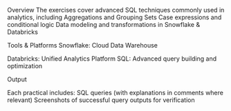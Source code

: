Overview
The exercises cover advanced SQL techniques commonly used in analytics, including
Aggregations and Grouping Sets
Case expressions and conditional logic
Data modeling and transformations in Snowflake & Databricks

Tools & Platforms
Snowflake: Cloud Data Warehouse

Databricks: Unified Analytics Platform 
SQL: Advanced query building and optimization

Output

Each practical includes:
SQL queries (with explanations in comments where relevant)
Screenshots of successful query outputs for verification
